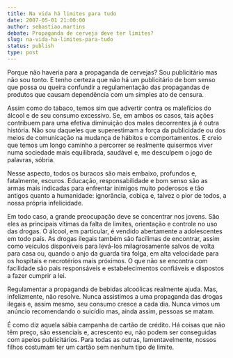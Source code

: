 ```yaml
---
title: Na vida há limites para tudo
date: 2007-05-01 21:00:00
author: sebastiao.martins
debate: Propaganda de cerveja deve ter limites?
slug: na-vida-ha-limites-para-tudo
status: publish 
type: post
---
```


  

Porque não haveria para a propaganda de cervejas? Sou publicitário mas não sou tonto. E tenho certeza que não há um publicitário de bom senso que possa ou queira confundir a regulamentação das propagandas de produtos que causam dependência com um simples ato de censura.  

  

Assim como do tabaco, temos sim que advertir contra os malefícios do álcool e de seu consumo excessivo. Se, em ambos os casos, tais ações contribuem para uma efetiva diminuição dos males decorrentes já é outra história. Não sou daqueles que superestimam a força da publicidade ou dos meios de comunicação na mudança de hábitos e comportamentos. E creio que temos um longo caminho a percorrer se realmente quisermos viver numa sociedade mais equilibrada, saudável e, me desculpem o jogo de palavras, sóbria.  

  

Nesse aspecto, todos os buracos são mais embaixo, profundos e, fatalmente, escuros. Educação, responsabilidade e bom senso são as armas mais indicadas para enfrentar inimigos muito poderosos e tão antigos quanto a humanidade: ignorância, cobiça e, talvez o pior de todos, a nossa própria infelicidade.  

  

Em todo caso, a grande preocupação deve se concentrar nos jovens. São eles as principais vítimas da falta de limites, orientação e controle no uso das drogas. O álcool, em particular, é vendido abertamente a adolescentes em todo país. As drogas ilegais também são facílimas de encontrar, assim como veículos disponíveis para levá-los milagrosamente salvos de volta para casa ou, quando o anjo da guarda tira folga, em alta velocidade para os hospitais e necrotérios mais próximos. O que não se encontra com facilidade são pais responsáveis e estabelecimentos confiáveis e dispostos a fazer cumprir a lei.  

  

Regulamentar a propaganda de bebidas alcoólicas realmente ajuda. Mas, infelizmente, não resolve. Nunca assistimos a uma propaganda das drogas ilegais e, assim mesmo, seu consumo cresce a cada dia. Nunca vimos um anúncio recomendando o suicídio mas, ainda assim, pessoas se matam.  

  

É como diz aquela sábia campanha de cartão de crédito. Há coisas que não têm preço, são essenciais e, acrescento eu, não podem ser conseguidas com apelos publicitários. Para todas as outras, lamentavelmente, nossos filhos costumam ter um cartão sem nenhum tipo de limite.
